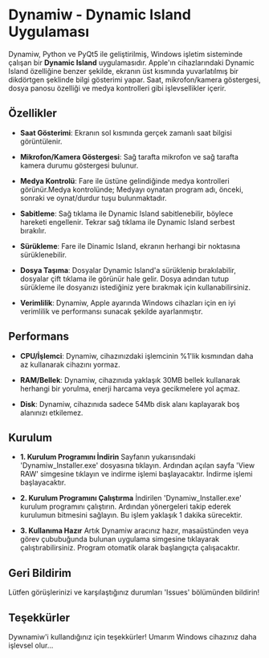 # Dynamiw - Dynamic Island Uygulaması

Dynamiw, Python ve PyQt5 ile geliştirilmiş, Windows işletim sisteminde çalışan bir **Dynamic Island** uygulamasıdır. Apple'ın cihazlarındaki Dynamic Island özelliğine benzer şekilde, ekranın üst kısmında yuvarlatılmış bir dikdörtgen şeklinde bilgi gösterimi yapar. Saat, mikrofon/kamera göstergesi, dosya panosu özelliği ve medya kontrolleri gibi işlevsellikler içerir.

## Özellikler

- **Saat Gösterimi**:
  Ekranın sol kısmında gerçek zamanlı saat bilgisi görüntülenir.
  
- **Mikrofon/Kamera Göstergesi**:
  Sağ tarafta mikrofon ve sağ tarafta kamera durumu göstergesi bulunur.
  
- **Medya Kontrolü**:
  Fare ile üstüne gelindiğinde medya kontrolleri görünür.Medya kontrolünde; Medyayı oynatan program adı, önceki, sonraki ve oynat/durdur tuşu bulunmaktadır.
  
- **Sabitleme**:
  Sağ tıklama ile Dynamic Island sabitlenebilir, böylece hareketi engellenir. Tekrar sağ tıklama ile Dynamic Island serbest bırakılır.

- **Sürükleme**:
  Fare ile Dinamic Island, ekranın herhangi bir noktasına sürüklenebilir.
  
- **Dosya Taşıma**:
  Dosyalar Dynamic Island'a sürüklenip bırakılabilir, dosyalar çift tıklama ile görünür hale gelir. Dosya adından tutup sürükleme ile dosyanızı istediğiniz yere bırakmak için kullanabilirsiniz.

- **Verimlilik**:
  Dynamiw, Apple ayarında Windows cihazları için en iyi verimlilik ve performansı sunacak şekilde ayarlanmıştır.


## Performans

- **CPU/İşlemci**:
  Dynamiw, cihazınızdaki işlemcinin %1'lik kısmından daha az kullanarak cihazını yormaz.

- **RAM/Bellek**:
  Dynamiw, cihazınıda yaklaşık 30MB bellek kullanarak herhangi bir yorulma, enerji harcama veya gecikmelere yol açmaz.

- **Disk**:
  Dynamiw, cihazınıda sadece 54Mb disk alanı kaplayarak boş alanınızı etkilemez.


## Kurulum

- **1. Kurulum Programını İndirin**
  Sayfanın yukarısındaki 'Dynamiw_Installer.exe' dosyasına tıklayın. Ardından açılan sayfa 'View RAW' simgesine tıklayın ve indirme işlemi başlayacaktır.
  İndirme işlemi başlayacaktır.

- **2. Kurulum Programını Çalıştırma**
  İndirilen 'Dynamiw_Installer.exe' kurulum programını çalıştırın. Ardından yönergeleri takip ederek kurulumun bitmesini sağlayın. Bu işlem yaklaşık 1 dakika sürecektir.

- **3. Kullanıma Hazır**
  Artık Dynamiw aracınız hazır, masaüstünden veya görev çububuğunda bulunan uygulama simgesine tıklayarak çalıştırabilirsiniz. Program otomatik olarak başlangıçta çalışacaktır.


## Geri Bildirim

Lütfen görüşlerinizi ve karşılaştığınız durumları 'Issues' bölümünden bildirin!


## Teşekkürler

Dywnamiw'i kullandığınız için teşekkürler! Umarım Windows cihazınız daha işlevsel olur...

